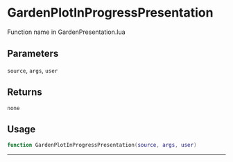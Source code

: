# GardenPlotInProgressPresentation
Function name in GardenPresentation.lua
## Parameters
`source`, `args`, `user`
## Returns
`none`
## Usage
```lua
function GardenPlotInProgressPresentation(source, args, user)
```
---
